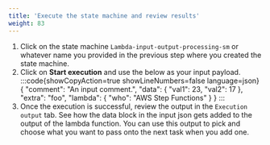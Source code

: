 ```yaml
---
title: 'Execute the state machine and review results'
weight: 83
---
```


1. Click on the state machine `Lambda-input-output-processing-sm` or whatever name you provided in the previous step where you created the state machine.
2. Click on **Start execution** and use the below as your input payload.
   :::code{showCopyAction=true showLineNumbers=false language=json}
   {
   "comment": "An input comment.",
   "data": {
   "val1": 23,
   "val2": 17
   },
   "extra": "foo",
   "lambda": {
   "who": "AWS Step Functions"
   }
   }
   :::
3. Once the execution is successful, review the output in the `Execution output` tab. See how the data block in the input json gets added to the output of the lambda function. You can use this output to pick and choose what you want to pass onto the next task when you add one.
